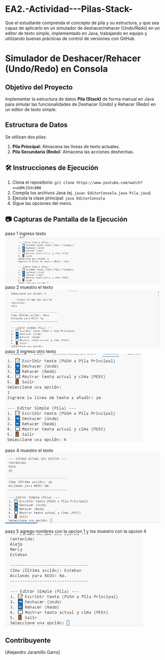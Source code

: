 # EA2.-Actividad---Pilas-Stack-
Que el estudiante comprenda el concepto de pila y su estructura, y que sea capaz de aplicarlo en un simulador de deshacer/rehacer (Undo/Redo) en un editor de texto simple, implementado en Java, trabajando en equipo y utilizando buenas prácticas de control de versiones con GitHub.
#  Simulador de Deshacer/Rehacer (Undo/Redo) en Consola

## Objetivo del Proyecto
Implementar la estructura de datos **Pila (Stack)** de forma manual en Java para simular las funcionalidades de Deshacer (Undo) y Rehacer (Redo) en un editor de texto simple.

## Estructura de Datos
Se utilizan dos pilas:
1.  **Pila Principal:** Almacena las líneas de texto actuales.
2.  **Pila Secundaria (Redo):** Almacena las acciones deshechas.

## 🛠️ Instrucciones de Ejecución
1.  Clona el repositorio: `git clone https://www.youtube.com/watch?v=eQMcIGVc8N0`
2.  Compila los archivos Java (ej. `javac EditorConsola.java Pila.java`)
3.  Ejecuta la clase principal: `java EditorConsola`
4.  Sigue las opciones del menú.

## 📷 Capturas de Pantalla de la Ejecución
paso 1 ingreso texto![alt text](image.png) 
paso 2 muestro el texto![alt text](image-1.png) 
paso 3 ingreso otro texto![ alt text](image-2.png)

paso 4 muestro el texto![alt text](image-3.png) 

paso 5 agrego nombres con la opcion 1 y los muestro con la opcion 4 ![alt text](image-4.png)

##  Contribuyente
[Alejandro Jaramillo Garro]